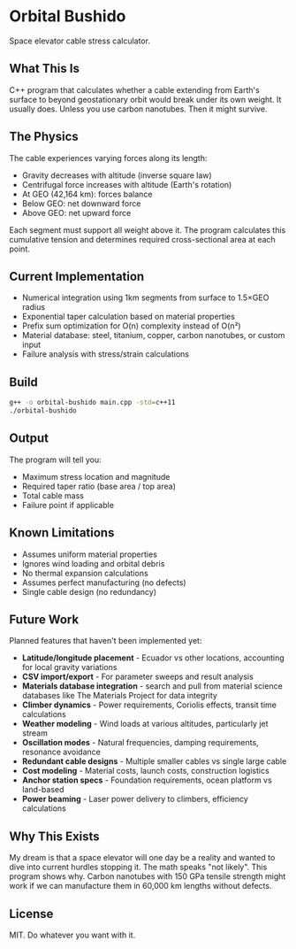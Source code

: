 # Orbital Bushido

Space elevator cable stress calculator. 

## What This Is

C++ program that calculates whether a cable extending from Earth's surface to beyond geostationary orbit would break under its own weight. It usually does. Unless you use carbon nanotubes. Then it might survive.

## The Physics

The cable experiences varying forces along its length:
- Gravity decreases with altitude (inverse square law)
- Centrifugal force increases with altitude (Earth's rotation)
- At GEO (42,164 km): forces balance
- Below GEO: net downward force
- Above GEO: net upward force

Each segment must support all weight above it. The program calculates this cumulative tension and determines required cross-sectional area at each point.

## Current Implementation

- Numerical integration using 1km segments from surface to 1.5×GEO radius
- Exponential taper calculation based on material properties
- Prefix sum optimization for O(n) complexity instead of O(n²)
- Material database: steel, titanium, copper, carbon nanotubes, or custom input
- Failure analysis with stress/strain calculations

## Build

```bash
g++ -o orbital-bushido main.cpp -std=c++11
./orbital-bushido
```

## Output

The program will tell you:
- Maximum stress location and magnitude
- Required taper ratio (base area / top area)
- Total cable mass
- Failure point if applicable

## Known Limitations

- Assumes uniform material properties
- Ignores wind loading and orbital debris
- No thermal expansion calculations
- Assumes perfect manufacturing (no defects)
- Single cable design (no redundancy)

## Future Work

Planned features that haven't been implemented yet:

- **Latitude/longitude placement** - Ecuador vs other locations, accounting for local gravity variations
- **CSV import/export** - For parameter sweeps and result analysis
- **Materials database integration** - search and pull from material science databases like The Materials Project for data integrity
- **Climber dynamics** - Power requirements, Coriolis effects, transit time calculations
- **Weather modeling** - Wind loads at various altitudes, particularly jet stream
- **Oscillation modes** - Natural frequencies, damping requirements, resonance avoidance
- **Redundant cable designs** - Multiple smaller cables vs single large cable
- **Cost modeling** - Material costs, launch costs, construction logistics
- **Anchor station specs** - Foundation requirements, ocean platform vs land-based
- **Power beaming** - Laser power delivery to climbers, efficiency calculations

## Why This Exists

My dream is that a space elevator will one day be a reality and wanted to dive into current hurdles stopping it. The math speaks "not likely". This program shows why. Carbon nanotubes with 150 GPa tensile strength might work if we can manufacture them in 60,000 km lengths without defects.

## License

MIT. Do whatever you want with it.
